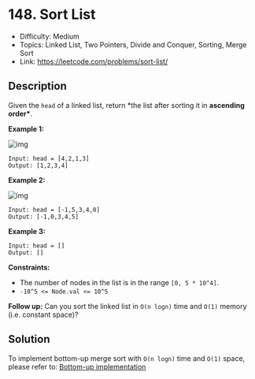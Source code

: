 # 148. Sort List

- Difficulty: Medium
- Topics: Linked List, Two Pointers, Divide and Conquer, Sorting, Merge Sort
- Link: https://leetcode.com/problems/sort-list/

## Description

Given the `head` of a linked list, return \*the list after sorting it in **ascending order\***.

**Example 1:**

![img](https://assets.leetcode.com/uploads/2020/09/14/sort_list_1.jpg)

```
Input: head = [4,2,1,3]
Output: [1,2,3,4]
```

**Example 2:**

![img](https://assets.leetcode.com/uploads/2020/09/14/sort_list_2.jpg)

```
Input: head = [-1,5,3,4,0]
Output: [-1,0,3,4,5]
```

**Example 3:**

```
Input: head = []
Output: []
```

**Constraints:**

- The number of nodes in the list is in the range `[0, 5 * 10^4]`.
- `-10^5 <= Node.val <= 10^5`

**Follow up:** Can you sort the linked list in `O(n logn)` time and `O(1)` memory (i.e. constant space)?

## Solution

To implement bottom-up merge sort with `O(n logn)` time and `O(1)` space, please refer to: [Bottom-up implementation](https://en.wikipedia.org/wiki/Merge_sort#Bottom-up_implementation)
